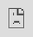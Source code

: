 ```yaml
---
layout: post
title: Hydrological Connectivity
date: 2024-05-20 00:00:00 -0400
img: DowntownILM.JPG # Add image post (optional)
tags: # add tag
categories: research
---
```


### Improving Coastal Literacy and Resilience in Classrooms and Communities in the City of Wilmington

Improved flood preparation and resilience require a community-engaged approach to understanding and meeting local needs. Researchers, educators, and community leaders are collaborating to build a flood alerting and education network in Wilmington, NC.

Wilmington, NC, USA, experiences one of the highest rates of relative sea-level rise in the world, has one of the shortest hurricane return periods, and local socioeconomic disparities further increase flood risk for frontline communities, creating a rapidly changing and difficult-to-manage scenario. This NC Sea Grant and WRRI-funded collaboration among academics, government employees, community leaders, educators and students, and nonprofit organizations aims to increase coastal literacy and resilience. 

We focus on flood preparation, mitigation, and resilience through: (1) improved access to real-time data products (real-time data, alerts, community-defined thresholds), (2) experiential learning in elementary schools, (3) community workshops in nearby community centers, and (4) community beautification efforts to improve stormwater drainage. Community workshops are designed to listen to community members’ current needs and  experiences with flooding, and to co-create safety and educational products. Classroom lessons are aligned with Next Generation Science Standards and will teach local hydrology, water level sensing, and geospatial analysis with a place-based approach.

See more on our project page: [Investigating Flood Risk](https://experience.arcgis.com/experience/1c4cb92975614a03a1dce46569f888a7/page/Home/) and check out the video below produced by team members Jordan Davidson, Chelsea Kasney, and Meredith Hovis, UNC Wilmington.

<div class="resp-container">
    <iframe src="https://player.vimeo.com/video/1077647743?badge=0&amp;autopause=0&amp;player_id=0&amp;app_id=58479" frameborder="0" allow="autoplay; fullscreen; picture-in-picture; clipboard-write; encrypted-media; web-share" style="position:absolute;top:0;left:0;width:100%;height:100%;" title="Burnt Mill Creek flooding"></iframe>
</div>

<a href="https://experience.arcgis.com/experience/1c4cb92975614a03a1dce46569f888a7/page/Home/">
    <img src="../assets/img/CCRG_Website.JPG" alt="Hydrological Connectivity webpage">
</a>

<div style="padding:56.25% 0 0 0;position:relative;"></div><script src="https://player.vimeo.com/api/player.js"></script>